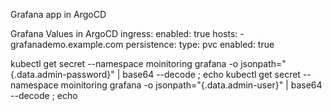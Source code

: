Grafana app in ArgoCD


Grafana Values in ArgoCD
ingress:
  enabled: true
  hosts:
    - grafanademo.example.com
persistence:
  type: pvc
  enabled: true

kubectl get secret --namespace moinitoring grafana -o jsonpath="{.data.admin-password}" | base64 --decode ; echo
kubectl get secret --namespace moinitoring grafana -o jsonpath="{.data.admin-user}" | base64 --decode ; echo
